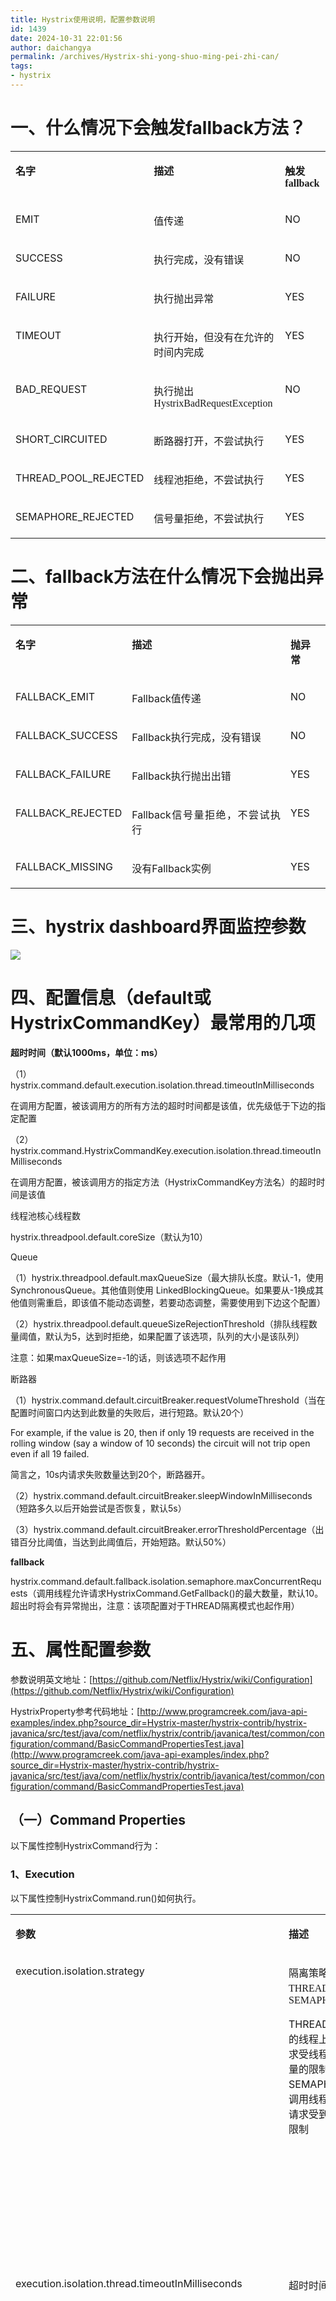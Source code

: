 ```yaml
---
title: Hystrix使用说明，配置参数说明
id: 1439
date: 2024-10-31 22:01:56
author: daichangya
permalink: /archives/Hystrix-shi-yong-shuo-ming-pei-zhi-can/
tags:
- hystrix
---
```


# 一、什么情况下会触发fallback方法？

<table><tbody><tr><td valign="top"><p><strong>名字</strong></p></td><td valign="top"><p><strong>描述</strong></p></td><td valign="top"><p><strong>触发<span style="font-family:'Times New Roman';">fallback</span></strong></p></td></tr><tr><td valign="top"><p>EMIT</p></td><td valign="top"><p>值传递</p></td><td valign="top"><p>NO</p></td></tr><tr><td valign="top"><p>SUCCESS</p></td><td valign="top"><p>执行完成，没有错误</p></td><td valign="top"><p>NO</p></td></tr><tr><td valign="top"><p>FAILURE</p></td><td valign="top"><p>执行抛出异常</p></td><td valign="top"><p>YES</p></td></tr><tr><td valign="top"><p>TIMEOUT</p></td><td valign="top"><p>执行开始，但没有在允许的时间内完成</p></td><td valign="top"><p>YES</p></td></tr><tr><td valign="top"><p>BAD_REQUEST</p></td><td valign="top"><p>执行抛出<span style="font-family:'Times New Roman';">HystrixBadRequestException</span></p></td><td valign="top"><p>NO</p></td></tr><tr><td valign="top"><p>SHORT_CIRCUITED</p></td><td valign="top"><p>断路器打开，不尝试执行</p></td><td valign="top"><p>YES</p></td></tr><tr><td valign="top"><p>THREAD_POOL_REJECTED</p></td><td valign="top"><p>线程池拒绝，不尝试执行</p></td><td valign="top"><p>YES</p></td></tr><tr><td valign="top"><p>SEMAPHORE_REJECTED</p></td><td valign="top"><p>信号量拒绝，不尝试执行</p></td><td valign="top"><p>YES</p></td></tr></tbody></table>

# 二、fallback方法在什么情况下会抛出异常

<table><tbody><tr><td valign="top"><p><strong>名字</strong></p></td><td valign="top"><p><strong>描述</strong></p></td><td valign="top"><p><strong>抛异常</strong></p></td></tr><tr><td valign="top"><p align="justify">FALLBACK_EMIT</p></td><td valign="top"><p align="justify">Fallback值传递</p></td><td valign="top"><p align="justify">NO</p></td></tr><tr><td valign="top"><p align="justify">FALLBACK_SUCCESS</p></td><td valign="top"><p align="justify">Fallback执行完成，没有错误</p></td><td valign="top"><p align="justify">NO</p></td></tr><tr><td valign="top"><p align="justify">FALLBACK_FAILURE</p></td><td valign="top"><p align="justify">Fallback执行抛出出错</p></td><td valign="top"><p align="justify">YES</p></td></tr><tr><td valign="top"><p align="justify">FALLBACK_REJECTED</p></td><td valign="top"><p align="justify">Fallback信号量拒绝，不尝试执行</p></td><td valign="top"><p align="justify">YES</p></td></tr><tr><td valign="top"><p align="justify">FALLBACK_MISSING</p></td><td valign="top"><p align="justify">没有Fallback<span style="font-family:'宋体';">实例</span></p></td><td valign="top"><p align="justify">YES</p></td></tr></tbody></table>

# 三、hystrix dashboard界面监控参数

 ![](https://img-blog.csdn.net/20171123110838020?watermark/2/text/aHR0cDovL2Jsb2cuY3Nkbi5uZXQvdG9uZ3RvbmdfdXNl/font/5a6L5L2T/fontsize/400/fill/I0JBQkFCMA==/dissolve/70/gravity/Center)

# 四、配置信息（default或HystrixCommandKey）最常用的几项

**超时时间（默认1000ms，单位：ms）** 

（1）hystrix.command.default.execution.isolation.thread.timeoutInMilliseconds

在调用方配置，被该调用方的所有方法的超时时间都是该值，优先级低于下边的指定配置

（2）hystrix.command.HystrixCommandKey.execution.isolation.thread.timeoutInMilliseconds

在调用方配置，被该调用方的指定方法（HystrixCommandKey方法名）的超时时间是该值

线程池核心线程数

hystrix.threadpool.default.coreSize（默认为10）

Queue

（1）hystrix.threadpool.default.maxQueueSize（最大排队长度。默认-1，使用SynchronousQueue。其他值则使用 LinkedBlockingQueue。如果要从-1换成其他值则需重启，即该值不能动态调整，若要动态调整，需要使用到下边这个配置）

（2）hystrix.threadpool.default.queueSizeRejectionThreshold（排队线程数量阈值，默认为5，达到时拒绝，如果配置了该选项，队列的大小是该队列）

注意：如果maxQueueSize=-1的话，则该选项不起作用

断路器

（1）hystrix.command.default.circuitBreaker.requestVolumeThreshold（当在配置时间窗口内达到此数量的失败后，进行短路。默认20个）

For example, if the value is 20, then if only 19 requests are received in the rolling window (say a window of 10 seconds) the circuit will not trip open even if all 19 failed.

简言之，10s内请求失败数量达到20个，断路器开。

（2）hystrix.command.default.circuitBreaker.sleepWindowInMilliseconds（短路多久以后开始尝试是否恢复，默认5s）

（3）hystrix.command.default.circuitBreaker.errorThresholdPercentage（出错百分比阈值，当达到此阈值后，开始短路。默认50%）

**fallback**

hystrix.command.default.fallback.isolation.semaphore.maxConcurrentRequests（调用线程允许请求HystrixCommand.GetFallback()的最大数量，默认10。超出时将会有异常抛出，注意：该项配置对于THREAD隔离模式也起作用）

# **五、属性配置参数**

参数说明英文地址：[https://github.com/Netflix/Hystrix/wiki/Configuration](https://github.com/Netflix/Hystrix/wiki/Configuration)

HystrixProperty参考代码地址：[http://www.programcreek.com/java-api-examples/index.php?source_dir=Hystrix-master/hystrix-contrib/hystrix-javanica/src/test/java/com/netflix/hystrix/contrib/javanica/test/common/configuration/command/BasicCommandPropertiesTest.java](http://www.programcreek.com/java-api-examples/index.php?source_dir=Hystrix-master/hystrix-contrib/hystrix-javanica/src/test/java/com/netflix/hystrix/contrib/javanica/test/common/configuration/command/BasicCommandPropertiesTest.java)

## **（一）**[](#command-properties)**Command Properties**

以下属性控制HystrixCommand行为：

### 1、[](#execution)**Execution**

以下属性控制HystrixCommand.run()如何执行。

<table><tbody><tr><td valign="top"><p><strong>参数</strong></p></td><td valign="top"><p><strong>描述</strong></p></td><td valign="top"><p><strong>默认值</strong></p></td></tr><tr><td valign="top"><p>execution.isolation.strategy</p></td><td valign="top"><p>隔离策略，有<span style="font-family:'Times New Roman';">THREAD</span><span style="font-family:'宋体';">和</span><span style="font-family:'Times New Roman';">SEMAPHORE</span></p><p>THREAD - <span style="font-family:'宋体';">它在单独的线程上执行，并发请求受线程池中的线程数量的限制</span><br>SEMAPHORE - <span style="font-family:'宋体';">它在调用线程上执行，并发请求受到信号量计数的限制</span></p></td><td valign="top"><p>默认使用<span style="font-family:'Times New Roman';">THREAD</span><span style="font-family:'宋体';">模式，以下几种</span>场景可以使用<span style="font-family:'Times New Roman';">SEMAPHORE</span><span style="font-family:'宋体';">模式：</span></p><p>只想控制并发度</p><p>外部的方法已经做了线程隔离</p><p>调用的是本地方法或者可靠度非常高、耗时特别小的方法（如<span style="font-family:'Times New Roman';">medis</span><span style="font-family:'宋体';">）</span></p><p>&nbsp;</p></td></tr><tr><td valign="top"><p>execution.isolation.thread.timeoutInMilliseconds</p></td><td valign="top"><p>超时时间</p></td><td valign="top"><p>默认值：<span style="font-family:'Times New Roman';">1000</span></p><p>在<span style="font-family:'Times New Roman';">THREAD</span><span style="font-family:'宋体';">模式下，达到超时时间，可以中断</span></p><p>在<span style="font-family:'Times New Roman';">SEMAPHORE</span><span style="font-family:'宋体';">模式下，会等待执行完成后，再去判断是否超时</span></p><p>设置标准：</p><p>有<span style="font-family:'Times New Roman';">retry</span><span style="font-family:'宋体';">，</span><span style="font-family:'Times New Roman';">99meantime+avg meantime</span></p><p>没有<span style="font-family:'Times New Roman';">retry</span><span style="font-family:'宋体';">，</span><span style="font-family:'Times New Roman';">99.5meantime</span></p><p>&nbsp;</p></td></tr><tr><td valign="top"><p>execution.timeout.enabled</p></td><td valign="top"><p>HystrixCommand.run<span style="font-family:'宋体';">（）执行是否应该有超时。</span></p></td><td valign="top"><p>默认值：true</p></td></tr><tr><td valign="top"><p>execution.isolation.thread.interruptOnTimeout</p></td><td valign="top"><p>在发生超时时是否应中断<span style="font-family:'Times New Roman';">HystrixCommand.run</span><span style="font-family:'宋体';">（）执行。</span></p></td><td valign="top"><p>默认值：true</p><p>THREAD<span style="font-family:'宋体';">模式有效</span></p></td></tr><tr><td valign="top"><p><a href="#executionisolationthreadinterruptoncancel" rel="nofollow" target="_self"></a>execution.isolation.thread.interruptOnCancel</p></td><td valign="top"><p>当发生取消时，执行是否应该中断。</p></td><td valign="top"><p>默认值为false</p><p>THREAD<span style="font-family:'宋体';">模式有效</span></p></td></tr><tr><td valign="top"><p>execution.isolation.semaphore.maxConcurrentRequests</p></td><td valign="top"><p>设置在使用时允许到<span style="font-family:'Times New Roman';">HystrixCommand.run</span><span style="font-family:'宋体';">（）方法的最大请求数。</span></p></td><td valign="top"><p>默认值：<span style="font-family:'Times New Roman';">10</span></p><p>SEMAPHORE<span style="font-family:'宋体';">模式有效</span></p></td></tr></tbody></table>

### 2、[](#fallback)**Fallback**

以下属性控制HystrixCommand.getFallback()如何执行。这些属性适用于ExecutionIsolationStrategy.THREAD和ExecutionIsolationStrategy.SEMAPHORE。

<table><tbody><tr><td valign="top"><p><strong>参数</strong></p></td><td valign="top"><p><strong>描述</strong></p></td><td valign="top"><p><strong>默认值</strong></p></td></tr><tr><td valign="top"><p align="justify">fallback.isolation.semaphore.maxConcurrentRequests</p></td><td valign="top"><p>设置从调用线程允许<span style="font-family:'Times New Roman';">HystrixCommand.getFallback</span><span style="font-family:'宋体';">（）方法的最大请求数。</span></p></td><td valign="top"><p>SEMAPHORE<span style="font-family:'宋体';">模式有效</span></p><p>默认值：<span style="font-family:'Times New Roman';">10</span></p></td></tr><tr><td valign="top"><p align="justify">fallback.enabled</p></td><td valign="top"><p>确定在发生失败或拒绝时是否尝试调用<span style="font-family:'Times New Roman';">HystrixCommand.getFallback</span><span style="font-family:'宋体';">（）。</span></p></td><td valign="top"><p>默认值为true</p></td></tr></tbody></table>

### 3、**Circuit Breaker**

断路器属性控制HystrixCircuitBreaker的行为。

<table><tbody><tr><td valign="top"><p><strong>参数</strong></p></td><td valign="top"><p><strong>描述</strong></p></td><td valign="top"><p><strong>默认值</strong></p></td></tr><tr><td valign="top"><p>circuitBreaker.enabled</p></td><td valign="top"><p>确定断路器是否用于跟踪运行状况和短路请求（如果跳闸）。</p></td><td valign="top"><p>默认值为true</p></td></tr><tr><td valign="top"><p>circuitBreaker.requestVolumeThreshold</p></td><td valign="top"><p>熔断触发的最小个数<span style="font-family:'Times New Roman';">/10s</span></p></td><td valign="top"><p>默认值：<span style="font-family:'Times New Roman';">20</span></p></td></tr><tr><td valign="top"><p>circuitBreaker.sleepWindowInMilliseconds</p></td><td valign="top"><p>熔断多少秒后去尝试请求</p></td><td valign="top"><p>默认值：<span style="font-family:'Times New Roman';">5000</span></p></td></tr><tr><td valign="top"><p>circuitBreaker.errorThresholdPercentage</p></td><td valign="top"><p>失败率达到多少百分比后熔断</p></td><td valign="top"><p>默认值：<span style="font-family:'Times New Roman';">50</span></p><p>主要根据依赖重要性进行调整</p><p>&nbsp;</p></td></tr><tr><td valign="top"><p><a href="#circuitbreakerforceopen" rel="nofollow" target="_self"></a>circuitBreaker.forceOpen</p><p>&nbsp;</p></td><td valign="top"><p>属性如果为真，强制断路器进入打开（跳闸）状态，其中它将拒绝所有请求。</p></td><td valign="top"><p>默认值为<span style="font-family:'Times New Roman';">false</span></p><p>此属性优先于<span style="font-family:'Times New Roman';">circuitBreaker.forceClosed</span></p></td></tr><tr><td valign="top"><p>circuitBreaker.forceClosed</p></td><td valign="top"><p>该属性如果为真，则迫使断路器进入闭合状态，其中它将允许请求，而不考虑误差百分比。</p></td><td valign="top"><p>默认值为<span style="font-family:'Times New Roman';">false</span></p><p>如果是强依赖，应该设置为<span style="font-family:'Times New Roman';">true</span></p><p>circuitBreaker.forceOpen<span style="font-family:'宋体';">属性优先，因此如果</span><span style="font-family:'Times New Roman';">forceOpen</span><span style="font-family:'宋体';">设置为</span><span style="font-family:'Times New Roman';">true</span><span style="font-family:'宋体';">，此属性不执行任何操作。</span></p></td></tr></tbody></table>

### 4、[](#metrics)**Metrics**

以下属性与从HystrixCommand和HystrixObservableCommand执行捕获指标有关。

<table><tbody><tr><td valign="top"><p><strong>参数</strong></p></td><td valign="top"><p><strong>描述</strong></p></td><td valign="top"><p><strong>默认值</strong></p></td></tr><tr><td valign="top"><p>metrics.rollingStats.timeInMilliseconds</p></td><td valign="top"><p>此属性设置统计滚动窗口的持续时间（以毫秒为单位）。对于断路器的使用和发布<span style="font-family:'Times New Roman';">Hystrix</span><span style="font-family:'宋体';">保持多长时间的指标。</span></p></td><td valign="top"><p>默认值：10000</p></td></tr><tr><td valign="top"><p>metrics.rollingStats.numBuckets</p></td><td valign="top"><p>此属性设置rollingstatistical窗口划分的桶数。</p><p>以下必须为<span style="font-family:'Times New Roman';">true - “metrics.rollingStats.timeInMilliseconds</span>%metrics.rollingStats.numBuckets == 0” -<span style="font-family:'宋体';">否则将抛出异常。</span></p></td><td valign="top"><p>默认值：10</p></td></tr><tr><td valign="top"><p>metrics.rollingPercentile.enabled</p></td><td valign="top"><p>此属性指示是否应以百分位数跟踪和计算执行延迟。 如果禁用它们，则所有摘要统计信息（平均值，百分位数）都将返回<span style="font-family:'Times New Roman';">-1</span><span style="font-family:'宋体';">。</span></p></td><td valign="top"><p>默认值为true</p></td></tr><tr><td valign="top"><p><a href="#metricsrollingpercentiletimeinmilliseconds" rel="nofollow" target="_self"></a>metrics.rollingPercentile.timeInMilliseconds</p><p>&nbsp;</p></td><td valign="top"><p>此属性设置滚动窗口的持续时间，其中保留执行时间以允许百分位数计算，以毫秒为单位。</p></td><td valign="top"><p>默认值：60000</p></td></tr><tr><td valign="top"><p>metrics.rollingPercentile.numBuckets</p></td><td valign="top"><p>此属性设置<span style="font-family:'Times New Roman';">rollingPercentile</span><span style="font-family:'宋体';">窗口将划分的桶的数量。</span></p><p>以下内容必须为<span style="font-family:'Times New Roman';">true - “metrics.rollingPercentile.timeInMilliseconds</span>%metrics.rollingPercentile.numBuckets == 0” -<span style="font-family:'宋体';">否则将抛出异常。</span></p></td><td valign="top"><p>默认值：6</p></td></tr><tr><td valign="top"><p>metrics.rollingPercentile.bucketSize</p></td><td valign="top"><p>此属性设置每个存储桶保留的最大执行次数。如果在这段时间内发生更多的执行，它们将绕回并开始在桶的开始处重写。</p></td><td valign="top"><p>默认值：100</p></td></tr><tr><td valign="top"><p>metrics.healthSnapshot.intervalInMilliseconds</p></td><td valign="top"><p>此属性设置在允许计算成功和错误百分比并影响断路器状态的健康快照之间等待的时间（以毫秒为单位）。</p></td><td valign="top"><p>默认值：500</p></td></tr></tbody></table>

### 5、**Request Context**

这些属性涉及HystrixCommand使用的HystrixRequestContext功能。

<table><tbody><tr><td valign="top"><p><strong>参数</strong></p></td><td valign="top"><p><strong>描述</strong></p></td><td valign="top"><p><strong>默认值</strong></p></td></tr><tr><td valign="top"><p>requestCache.enabled</p></td><td valign="top"><p>HystrixCommand.getCacheKey<span style="font-family:'宋体';">（）是否应与</span><span style="font-family:'Times New Roman';">HystrixRequestCache</span><span style="font-family:'宋体';">一起使用，以通过请求范围的缓存提供重复数据删除功能。</span></p></td><td valign="top"><p>默认值为true</p></td></tr><tr><td valign="top"><p>requestLog.enabled</p></td><td valign="top"><p>HystrixCommand<span style="font-family:'宋体';">执行和事件是否应记录到</span><span style="font-family:'Times New Roman';">HystrixRequestLog</span><span style="font-family:'宋体';">。</span></p></td><td valign="top"><p>默认值为true</p></td></tr></tbody></table>

## **（二）Collapser Properties**

下列属性控制HystrixCollapser行为。

<table><tbody><tr><td valign="top"><p><strong>参数</strong></p></td><td valign="top"><p><strong>描述</strong></p></td><td valign="top"><p><strong>默认值</strong></p></td></tr><tr><td valign="top"><p>maxRequestsInBatch</p><p>&nbsp;</p></td><td valign="top"><p>此属性设置在触发批处理执行之前批处理中允许的最大请求数。</p></td><td valign="top"><p>Integer.MAX_VALUE</p></td></tr><tr><td valign="top"><p>timerDelayInMilliseconds</p><p>&nbsp;</p></td><td valign="top"><p>此属性设置创建批处理后触发其执行的毫秒数。</p></td><td valign="top"><p>默认值：10</p></td></tr><tr><td valign="top"><p>requestCache.enabled</p><p>&nbsp;</p></td><td valign="top"><p>此属性指示是否为<span style="font-family:'Times New Roman';">HystrixCollapser.execute</span><span style="font-family:'宋体';">（）和</span><span style="font-family:'Times New Roman';">HystrixCollapser.queue</span><span style="font-family:'宋体';">（）调用启用请求高速缓存。</span></p></td><td valign="top"><p>默认值：true</p></td></tr></tbody></table>

## （三）**ThreadPool Properties**

以下属性控制Hystrix命令在其上执行的线程池的行为。

大多数时候，默认值为10的线程会很好（通常可以做得更小）。

<table><tbody><tr><td valign="top"><p><strong>参数</strong></p></td><td valign="top"><p><strong>描述</strong></p></td><td valign="top"><p><strong>默认值</strong></p></td></tr><tr><td valign="top"><p>coreSize</p></td><td valign="top"><p>线程池<span style="font-family:'Times New Roman';">coreSize</span></p></td><td valign="top"><p>默认值：<span style="font-family:'Times New Roman';">10</span></p><p>设置标准：<span style="font-family:'Times New Roman';">qps*99meantime+breathing room</span></p></td></tr><tr><td valign="top"><p>maximumSize</p></td><td valign="top"><p>此属性设置最大线程池大小。 这是在不开始拒绝<span style="font-family:'Times New Roman';">HystrixCommands</span><span style="font-family:'宋体';">的情况下可以支持的最大并发数。 请注意，此设置仅在您还设置</span><span style="font-family:'Times New Roman';">allowMaximumSizeToDivergeFromCoreSize</span><span style="font-family:'宋体';">时才会生效。</span></p></td><td valign="top"><p>默认值：10</p></td></tr><tr><td valign="top"><p>maxQueueSize</p></td><td valign="top"><p>请求等待队列</p></td><td valign="top"><p>默认值：<span style="font-family:'Times New Roman';">-1</span></p><p>如果使用正数，队列将从<span style="font-family:'Times New Roman';">SynchronizeQueue</span><span style="font-family:'宋体';">改为</span><span style="font-family:'Times New Roman';">LinkedBlockingQueue</span></p></td></tr><tr><td valign="top"><p>queueSizeRejectionThreshold</p></td><td valign="top"><p>此属性设置队列大小拒绝阈值 <span style="font-family:'Times New Roman';">- </span><span style="font-family:'宋体';">即使未达到</span><span style="font-family:'Times New Roman';">maxQueueSize</span><span style="font-family:'宋体';">也将发生拒绝的人为最大队列大小。 此属性存在，因为</span><span style="font-family:'Times New Roman';">BlockingQueue</span><span style="font-family:'宋体';">的</span><span style="font-family:'Times New Roman';">maxQueueSize</span><span style="font-family:'宋体';">不能动态更改，我们希望允许您动态更改影响拒绝的队列大小。</span></p></td><td valign="top"><p>默认值：<span style="font-family:'Times New Roman';">5</span></p><p>注意：如果<span style="font-family:'Times New Roman';">maxQueueSize == -1</span><span style="font-family:'宋体';">，则此属性不适用。</span></p></td></tr><tr><td valign="top"><p>keepAliveTimeMinutes</p></td><td valign="top"><p>此属性设置保持活动时间，以分钟为单位。</p></td><td valign="top"><p>默认值：1</p></td></tr><tr><td valign="top"><p>allowMaximumSizeToDivergeFromCoreSize</p></td><td valign="top"><p>此属性允许<span style="font-family:'Times New Roman';">maximumSize</span><span style="font-family:'宋体';">的配置生效。 那么该值可以等于或高于</span><span style="font-family:'Times New Roman';">coreSize</span><span style="font-family:'宋体';">。 设置</span><span style="font-family:'Times New Roman';">coreSize &lt;maximumSize</span><span style="font-family:'宋体';">会创建一个线程池，该线程池可以支持</span><span style="font-family:'Times New Roman';">maximumSize</span><span style="font-family:'宋体';">并发，但在相对不活动期间将向系统返回线程。 （以</span><span style="font-family:'Times New Roman';">keepAliveTimeInMinutes</span><span style="font-family:'宋体';">为准）</span></p></td><td valign="top"><p>默认值：false</p></td></tr><tr><td valign="top"><p>metrics.rollingStats.timeInMilliseconds</p></td><td valign="top"><p>此属性设置statistical rolling窗口的持续时间（以毫秒为单位）。 这是为线程池保留多长时间。</p></td><td valign="top"><p>默认值：10000</p></td></tr><tr><td valign="top"><p>metrics.rollingStats.numBuckets</p></td><td valign="top"><p>此属性设置滚动统计窗口划分的桶数。<br>注意：以下必须为<span style="font-family:'Times New Roman';">true - “metrics.rollingStats.timeInMilliseconds</span>%metrics.rollingStats.numBuckets == 0” -<span style="font-family:'宋体';">否则将引发异常。</span></p></td><td valign="top"><p>默认值：10</p></td></tr></tbody></table>

## （四）**其他**

<table><tbody><tr><td valign="top"><p><strong>参数</strong></p></td><td valign="top"><p><strong>描述</strong></p></td><td valign="top"><p><strong>默认值</strong></p></td></tr><tr><td valign="top"><p>groupKey</p></td><td valign="top"><p>表示所属的<span style="font-family:'Times New Roman';">group</span><span style="font-family:'宋体';">，一个</span><span style="font-family:'Times New Roman';">group</span><span style="font-family:'宋体';">共用线程池</span></p></td><td valign="top"><p>默认值：<span style="font-family:'Times New Roman';">getClass().getSimpleName();</span></p></td></tr><tr><td valign="top"><p>commandKey</p></td><td valign="top"><p>&nbsp;</p></td><td valign="top"><p>默认值：当前执行方法名</p></td></tr></tbody></table>

